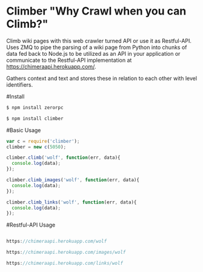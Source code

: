 # Climber "Why Crawl when you can Climb?"
Climb wiki pages with this web crawler turned API or use it as Restful-API.
Uses ZMQ to pipe the parsing of a wiki page from Python into chunks of data fed back to Node.js to be utilized as an API in your application or communicate to the Restful-API implementation at https://chimeraapi.herokuapp.com/.

Gathers context and text and stores these in relation to each other with level identifiers.

#Install

```javascript
$ npm install zerorpc

$ npm install climber

```

#Basic Usage
```javascript
var c = require('climber');
climber = new c(5050);

climber.climb('wolf', function(err, data){
  console.log(data);
});

climber.climb_images('wolf', function(err, data){
  console.log(data);
});

climber.climb_links('wolf', function(err, data){
  console.log(data);
});
```

#Restful-API Usage
```javascript

https://chimeraapi.herokuapp.com/wolf

https://chimeraapi.herokuapp.com/images/wolf

https://chimeraapi.herokuapp.com/links/wolf

```
